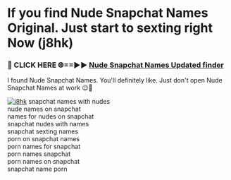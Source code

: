 # If you find Nude Snapchat Names Original. Just start to sexting right Now (j8hk)

<h3>🔴 CLICK HERE 🌐==►► <a href="https://tinyurl.com/mtbk5fxa" rel="nofollow">Nude Snapchat Names Updated finder</a></h3>

I found Nude Snapchat Names. You'll definitely like. Just don't open Nude Snapchat Names at work 😉💬

[![j8hk](https://i.imgur.com/Q8WKrnY.jpeg)](https://tinyurl.com/mtbk5fxa)
snapchat names with nudes<br>
nude names on snapchat<br>
names for nudes on snapchat<br>
snapchat nudes with names<br>
snapchat sexting names<br>
porn on snapchat names<br>
porn names for snapchat<br>
porn names snapchat<br>
porn names on snapchat<br>
snapchat name porn